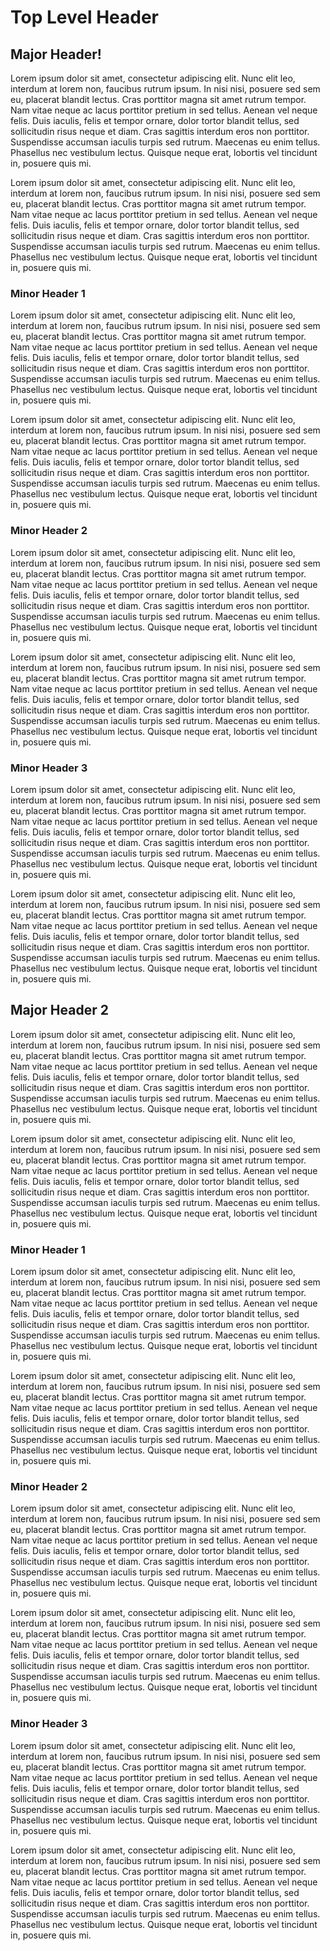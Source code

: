 # Top Level Header


## Major Header!

Lorem ipsum dolor sit amet, consectetur adipiscing elit. Nunc elit leo, interdum at lorem non, faucibus rutrum ipsum. In nisi nisi, posuere sed sem eu, placerat blandit lectus. Cras porttitor magna sit amet rutrum tempor. Nam vitae neque ac lacus porttitor pretium in sed tellus. Aenean vel neque felis. Duis iaculis, felis et tempor ornare, dolor tortor blandit tellus, sed sollicitudin risus neque et diam. Cras sagittis interdum eros non porttitor. Suspendisse accumsan iaculis turpis sed rutrum. Maecenas eu enim tellus. Phasellus nec vestibulum lectus. Quisque neque erat, lobortis vel tincidunt in, posuere quis mi.

Lorem ipsum dolor sit amet, consectetur adipiscing elit. Nunc elit leo, interdum at lorem non, faucibus rutrum ipsum. In nisi nisi, posuere sed sem eu, placerat blandit lectus. Cras porttitor magna sit amet rutrum tempor. Nam vitae neque ac lacus porttitor pretium in sed tellus. Aenean vel neque felis. Duis iaculis, felis et tempor ornare, dolor tortor blandit tellus, sed sollicitudin risus neque et diam. Cras sagittis interdum eros non porttitor. Suspendisse accumsan iaculis turpis sed rutrum. Maecenas eu enim tellus. Phasellus nec vestibulum lectus. Quisque neque erat, lobortis vel tincidunt in, posuere quis mi.


### Minor Header 1

Lorem ipsum dolor sit amet, consectetur adipiscing elit. Nunc elit leo, interdum at lorem non, faucibus rutrum ipsum. In nisi nisi, posuere sed sem eu, placerat blandit lectus. Cras porttitor magna sit amet rutrum tempor. Nam vitae neque ac lacus porttitor pretium in sed tellus. Aenean vel neque felis. Duis iaculis, felis et tempor ornare, dolor tortor blandit tellus, sed sollicitudin risus neque et diam. Cras sagittis interdum eros non porttitor. Suspendisse accumsan iaculis turpis sed rutrum. Maecenas eu enim tellus. Phasellus nec vestibulum lectus. Quisque neque erat, lobortis vel tincidunt in, posuere quis mi.

Lorem ipsum dolor sit amet, consectetur adipiscing elit. Nunc elit leo, interdum at lorem non, faucibus rutrum ipsum. In nisi nisi, posuere sed sem eu, placerat blandit lectus. Cras porttitor magna sit amet rutrum tempor. Nam vitae neque ac lacus porttitor pretium in sed tellus. Aenean vel neque felis. Duis iaculis, felis et tempor ornare, dolor tortor blandit tellus, sed sollicitudin risus neque et diam. Cras sagittis interdum eros non porttitor. Suspendisse accumsan iaculis turpis sed rutrum. Maecenas eu enim tellus. Phasellus nec vestibulum lectus. Quisque neque erat, lobortis vel tincidunt in, posuere quis mi.


### Minor Header 2

Lorem ipsum dolor sit amet, consectetur adipiscing elit. Nunc elit leo, interdum at lorem non, faucibus rutrum ipsum. In nisi nisi, posuere sed sem eu, placerat blandit lectus. Cras porttitor magna sit amet rutrum tempor. Nam vitae neque ac lacus porttitor pretium in sed tellus. Aenean vel neque felis. Duis iaculis, felis et tempor ornare, dolor tortor blandit tellus, sed sollicitudin risus neque et diam. Cras sagittis interdum eros non porttitor. Suspendisse accumsan iaculis turpis sed rutrum. Maecenas eu enim tellus. Phasellus nec vestibulum lectus. Quisque neque erat, lobortis vel tincidunt in, posuere quis mi.

Lorem ipsum dolor sit amet, consectetur adipiscing elit. Nunc elit leo, interdum at lorem non, faucibus rutrum ipsum. In nisi nisi, posuere sed sem eu, placerat blandit lectus. Cras porttitor magna sit amet rutrum tempor. Nam vitae neque ac lacus porttitor pretium in sed tellus. Aenean vel neque felis. Duis iaculis, felis et tempor ornare, dolor tortor blandit tellus, sed sollicitudin risus neque et diam. Cras sagittis interdum eros non porttitor. Suspendisse accumsan iaculis turpis sed rutrum. Maecenas eu enim tellus. Phasellus nec vestibulum lectus. Quisque neque erat, lobortis vel tincidunt in, posuere quis mi.


### Minor Header 3

Lorem ipsum dolor sit amet, consectetur adipiscing elit. Nunc elit leo, interdum at lorem non, faucibus rutrum ipsum. In nisi nisi, posuere sed sem eu, placerat blandit lectus. Cras porttitor magna sit amet rutrum tempor. Nam vitae neque ac lacus porttitor pretium in sed tellus. Aenean vel neque felis. Duis iaculis, felis et tempor ornare, dolor tortor blandit tellus, sed sollicitudin risus neque et diam. Cras sagittis interdum eros non porttitor. Suspendisse accumsan iaculis turpis sed rutrum. Maecenas eu enim tellus. Phasellus nec vestibulum lectus. Quisque neque erat, lobortis vel tincidunt in, posuere quis mi.

Lorem ipsum dolor sit amet, consectetur adipiscing elit. Nunc elit leo, interdum at lorem non, faucibus rutrum ipsum. In nisi nisi, posuere sed sem eu, placerat blandit lectus. Cras porttitor magna sit amet rutrum tempor. Nam vitae neque ac lacus porttitor pretium in sed tellus. Aenean vel neque felis. Duis iaculis, felis et tempor ornare, dolor tortor blandit tellus, sed sollicitudin risus neque et diam. Cras sagittis interdum eros non porttitor. Suspendisse accumsan iaculis turpis sed rutrum. Maecenas eu enim tellus. Phasellus nec vestibulum lectus. Quisque neque erat, lobortis vel tincidunt in, posuere quis mi.


## Major Header 2

Lorem ipsum dolor sit amet, consectetur adipiscing elit. Nunc elit leo, interdum at lorem non, faucibus rutrum ipsum. In nisi nisi, posuere sed sem eu, placerat blandit lectus. Cras porttitor magna sit amet rutrum tempor. Nam vitae neque ac lacus porttitor pretium in sed tellus. Aenean vel neque felis. Duis iaculis, felis et tempor ornare, dolor tortor blandit tellus, sed sollicitudin risus neque et diam. Cras sagittis interdum eros non porttitor. Suspendisse accumsan iaculis turpis sed rutrum. Maecenas eu enim tellus. Phasellus nec vestibulum lectus. Quisque neque erat, lobortis vel tincidunt in, posuere quis mi.

Lorem ipsum dolor sit amet, consectetur adipiscing elit. Nunc elit leo, interdum at lorem non, faucibus rutrum ipsum. In nisi nisi, posuere sed sem eu, placerat blandit lectus. Cras porttitor magna sit amet rutrum tempor. Nam vitae neque ac lacus porttitor pretium in sed tellus. Aenean vel neque felis. Duis iaculis, felis et tempor ornare, dolor tortor blandit tellus, sed sollicitudin risus neque et diam. Cras sagittis interdum eros non porttitor. Suspendisse accumsan iaculis turpis sed rutrum. Maecenas eu enim tellus. Phasellus nec vestibulum lectus. Quisque neque erat, lobortis vel tincidunt in, posuere quis mi.


### Minor Header 1

Lorem ipsum dolor sit amet, consectetur adipiscing elit. Nunc elit leo, interdum at lorem non, faucibus rutrum ipsum. In nisi nisi, posuere sed sem eu, placerat blandit lectus. Cras porttitor magna sit amet rutrum tempor. Nam vitae neque ac lacus porttitor pretium in sed tellus. Aenean vel neque felis. Duis iaculis, felis et tempor ornare, dolor tortor blandit tellus, sed sollicitudin risus neque et diam. Cras sagittis interdum eros non porttitor. Suspendisse accumsan iaculis turpis sed rutrum. Maecenas eu enim tellus. Phasellus nec vestibulum lectus. Quisque neque erat, lobortis vel tincidunt in, posuere quis mi.

Lorem ipsum dolor sit amet, consectetur adipiscing elit. Nunc elit leo, interdum at lorem non, faucibus rutrum ipsum. In nisi nisi, posuere sed sem eu, placerat blandit lectus. Cras porttitor magna sit amet rutrum tempor. Nam vitae neque ac lacus porttitor pretium in sed tellus. Aenean vel neque felis. Duis iaculis, felis et tempor ornare, dolor tortor blandit tellus, sed sollicitudin risus neque et diam. Cras sagittis interdum eros non porttitor. Suspendisse accumsan iaculis turpis sed rutrum. Maecenas eu enim tellus. Phasellus nec vestibulum lectus. Quisque neque erat, lobortis vel tincidunt in, posuere quis mi.


### Minor Header 2

Lorem ipsum dolor sit amet, consectetur adipiscing elit. Nunc elit leo, interdum at lorem non, faucibus rutrum ipsum. In nisi nisi, posuere sed sem eu, placerat blandit lectus. Cras porttitor magna sit amet rutrum tempor. Nam vitae neque ac lacus porttitor pretium in sed tellus. Aenean vel neque felis. Duis iaculis, felis et tempor ornare, dolor tortor blandit tellus, sed sollicitudin risus neque et diam. Cras sagittis interdum eros non porttitor. Suspendisse accumsan iaculis turpis sed rutrum. Maecenas eu enim tellus. Phasellus nec vestibulum lectus. Quisque neque erat, lobortis vel tincidunt in, posuere quis mi.

Lorem ipsum dolor sit amet, consectetur adipiscing elit. Nunc elit leo, interdum at lorem non, faucibus rutrum ipsum. In nisi nisi, posuere sed sem eu, placerat blandit lectus. Cras porttitor magna sit amet rutrum tempor. Nam vitae neque ac lacus porttitor pretium in sed tellus. Aenean vel neque felis. Duis iaculis, felis et tempor ornare, dolor tortor blandit tellus, sed sollicitudin risus neque et diam. Cras sagittis interdum eros non porttitor. Suspendisse accumsan iaculis turpis sed rutrum. Maecenas eu enim tellus. Phasellus nec vestibulum lectus. Quisque neque erat, lobortis vel tincidunt in, posuere quis mi.


### Minor Header 3

Lorem ipsum dolor sit amet, consectetur adipiscing elit. Nunc elit leo, interdum at lorem non, faucibus rutrum ipsum. In nisi nisi, posuere sed sem eu, placerat blandit lectus. Cras porttitor magna sit amet rutrum tempor. Nam vitae neque ac lacus porttitor pretium in sed tellus. Aenean vel neque felis. Duis iaculis, felis et tempor ornare, dolor tortor blandit tellus, sed sollicitudin risus neque et diam. Cras sagittis interdum eros non porttitor. Suspendisse accumsan iaculis turpis sed rutrum. Maecenas eu enim tellus. Phasellus nec vestibulum lectus. Quisque neque erat, lobortis vel tincidunt in, posuere quis mi.

Lorem ipsum dolor sit amet, consectetur adipiscing elit. Nunc elit leo, interdum at lorem non, faucibus rutrum ipsum. In nisi nisi, posuere sed sem eu, placerat blandit lectus. Cras porttitor magna sit amet rutrum tempor. Nam vitae neque ac lacus porttitor pretium in sed tellus. Aenean vel neque felis. Duis iaculis, felis et tempor ornare, dolor tortor blandit tellus, sed sollicitudin risus neque et diam. Cras sagittis interdum eros non porttitor. Suspendisse accumsan iaculis turpis sed rutrum. Maecenas eu enim tellus. Phasellus nec vestibulum lectus. Quisque neque erat, lobortis vel tincidunt in, posuere quis mi.
